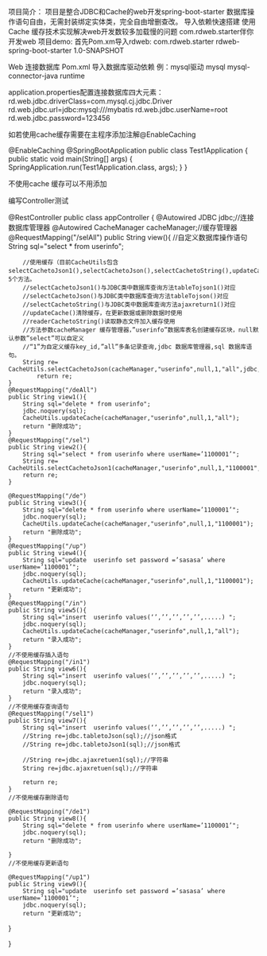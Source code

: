 项目简介：
项目是整合JDBC和Cache的web开发spring-boot-starter
数据库操作语句自由，无需封装绑定实体类，完全自由增删查改。
导入依赖快速搭建
使用Cache 缓存技术实现解决web开发数较多加载慢的问题
com.rdweb.starter伴你开发web
项目demo:
   首先Pom.xm导入rdweb:
   <dependency>
       <groupId>com.rdweb.starter</groupId>
       <artifactId>rdweb-spring-boot-starter</artifactId>
       <version>1.0-SNAPSHOT</version>
   </dependency>

   Web 连接数据库
   Pom.xml 导入数据库驱动依赖
   例：mysql驱动
   <dependency>
       <groupId>mysql</groupId>
       <artifactId>mysql-connector-java</artifactId>
       <scope>runtime</scope>
   </dependency>

application.properties配置连接数据库四大元素：
rd.web.jdbc.driverClass=com.mysql.cj.jdbc.Driver
rd.web.jdbc.url=jdbc:mysql:///mybatis
rd.web.jdbc.userName=root
rd.web.jdbc.password=123456


如若使用cache缓存需要在主程序添加注解@EnableCaching

@EnableCaching
@SpringBootApplication
public class Test1Application {
    public static void main(String[] args) {
        SpringApplication.run(Test1Application.class, args);
    }
}

不使用cache 缓存可以不用添加

编写Controller测试

@RestController
public class appController {
    @Autowired
    JDBC jdbc;//连接数据库管理器
    @Autowired
    CacheManager cacheManager;//缓存管理器
    @RequestMapping("/selAll")
    public String view(){
        //自定义数据库操作语句
        String sql="select * from userinfo";

        //使用缓存（目前CacheUtils包含selectCachetoJson1(),selectCachetoJson(),selectCachetoString(),updateCache(),readerCachetoString()。5个方法。
        //selectCachetoJson1()与JDBC类中数据库查询方法tableTojson1()对应
        //selectCachetoJson()与JDBC类中数据库查询方法tableTojson()对应
        //selectCachetoString()与JDBC类中数据库查询方法ajaxreturn1()对应
        //updateCache()清除缓存，在更新数据或删除数据时使用
        //readerCachetoString()读取静态文件加入缓存使用
        //方法参数cacheManager 缓存管理器，”userinfo”数据库表名创建缓存区块，null默认参数”select”可以自定义
        //“1”为自定义缓存key_id,”all”多条记录查询,jdbc 数据库管理器,sql 数据库语句。
        String re= CacheUtils.selectCachetoJson(cacheManager,"userinfo",null,1,"all",jdbc,sql);
            return re;
    }
    @RequestMapping("/deAll")
    public String view1(){
        String sql="delete * from userinfo";
        jdbc.noquery(sql);
        CacheUtils.updateCache(cacheManager,"userinfo",null,1,"all");
        return "删除成功";
    }
    @RequestMapping("/sel")
    public String view2(){
        String sql="select * from userinfo where userName=’1100001’";
        String re= CacheUtils.selectCachetoJson1(cacheManager,"userinfo",null,1,"1100001",jdbc,sql);
        return re;
    }

    @RequestMapping("/de")
    public String view3(){
        String sql="delete * from userinfo where userName=’1100001’"; 
        jdbc.noquery(sql);
        CacheUtils.updateCache(cacheManager,"userinfo",null,1,"1100001");
        return "删除成功";
    }
    @RequestMapping("/up")
    public String view4(){
        String sql="update  userinfo set password =’sasasa’ where userName=’1100001’";
        jdbc.noquery(sql);
        CacheUtils.updateCache(cacheManager,"userinfo",null,1,"1100001");
        return "更新成功";
    }
    @RequestMapping("/in")
    public String view5(){
        String sql="insert  userinfo values(‘’,’’,’’,’’,’’,.....) ";
        jdbc.noquery(sql);
        CacheUtils.updateCache(cacheManager,"userinfo",null,1,"all");
        return "录入成功";
    }
    //不使用缓存插入语句
    @RequestMapping("/in1")
    public String view6(){
        String sql="insert  userinfo values(‘’,’’,’’,’’,’’,.....) ";
        jdbc.noquery(sql);
        return "录入成功";
    }
    //不使用缓存查询语句
    @RequestMapping("/sel1")
    public String view7(){
        String sql="insert  userinfo values(‘’,’’,’’,’’,’’,.....) ";
        //String re=jdbc.tabletoJson(sql);//json格式
        //String re=jdbc.tabletoJson1(sql);//json格式

        //String re=jdbc.ajaxretuen1(sql);//字符串
        String re=jdbc.ajaxretuen(sql);//字符串

        return re;
    }
    //不使用缓存删除语句

    @RequestMapping("/de1")
    public String view8(){
        String sql="delete * from userinfo where userName=’1100001’"; 
        jdbc.noquery(sql);
        return "删除成功";

    }
    //不使用缓存更新语句

    @RequestMapping("/up1")
    public String view9(){
        String sql="update  userinfo set password =’sasasa’ where userName=’1100001’";
        jdbc.noquery(sql);
        return "更新成功";  
  }

}

